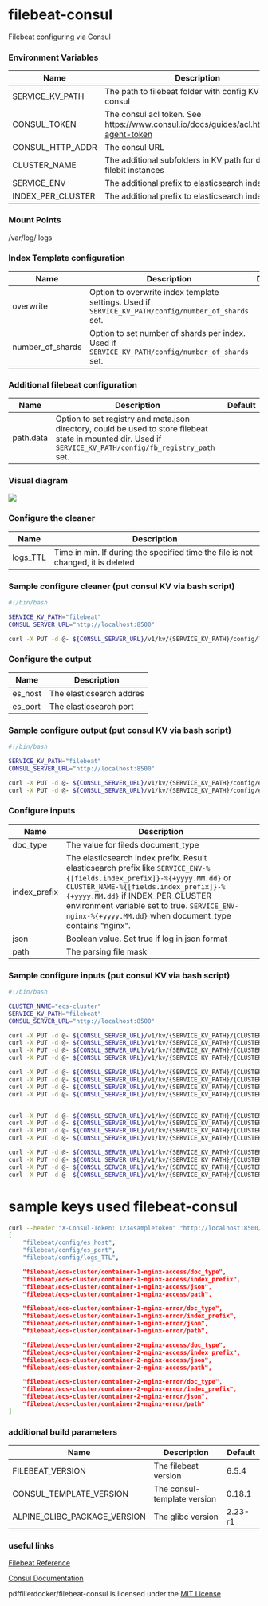 # filebeat-consul
Filebeat configuring via Consul

### Environment Variables
| Name | Description | Default |
|------|-------------|---------|
| SERVICE_KV_PATH | The path to filebeat folder with config KV in consul |"filebeat" |
| CONSUL_TOKEN | The consul acl token. See https://www.consul.io/docs/guides/acl.html#acl-agent-token | |
| CONSUL_HTTP_ADDR | The consul URL | http://172.17.0.1:8500 |
| CLUSTER_NAME | The additional subfolders in KV path for different filebit instances | ecs-cluster |
| SERVICE_ENV | The additional prefix to elasticsearch indexname |stage|
| INDEX_PER_CLUSTER | The additional prefix to elasticsearch indexname ||

### Mount Points
/var/log/       logs

### Index Template configuration
| Name | Description | Default |
|------|-------------|---------|
| overwrite | Option to overwrite index template settings. Used if ```SERVICE_KV_PATH/config/number_of_shards``` set. ||
| number_of_shards | Option to set number of shards per index. Used if ```SERVICE_KV_PATH/config/number_of_shards``` set. ||

### Additional filebeat configuration
| Name | Description | Default |
|------|-------------|---------|
| path.data | Option to set registry and meta.json directory, could be used to store filebeat state in mounted dir. Used if ```SERVICE_KV_PATH/config/fb_registry_path``` set. ||

### Visual diagram
![](https://raw.githubusercontent.com/pdffillerdocker/filebeat-consul/master/_docs/filebeat.png)

### Configure the cleaner
| Name | Description |
|------|-------------|
| logs_TTL | Time in min. If during the specified time the file is not changed, it is deleted |

### Sample configure cleaner (put consul KV via bash script)
```bash
#!/bin/bash

SERVICE_KV_PATH="filebeat"
CONSUL_SERVER_URL="http://localhost:8500"

curl -X PUT -d @- ${CONSUL_SERVER_URL}/v1/kv/{SERVICE_KV_PATH}/config/logs_TTL <<< "180"
```

### Configure the output
| Name | Description |
|------|-------------|
| es_host | The elasticsearch addres |
| es_port | The elasticsearch port |

### Sample configure output (put consul KV via bash script)
```bash
#!/bin/bash

SERVICE_KV_PATH="filebeat"
CONSUL_SERVER_URL="http://localhost:8500"

curl -X PUT -d @- ${CONSUL_SERVER_URL}/v1/kv/{SERVICE_KV_PATH}/config/es_host <<< "localhost"
curl -X PUT -d @- ${CONSUL_SERVER_URL}/v1/kv/{SERVICE_KV_PATH}/config/es_port <<< "9200"
```

### Configure inputs
| Name | Description |
|------|-------------|
| doc_type | The value for fileds document_type |
| index_prefix | The elasticsearch index prefix. Result elasticsearch prefix like ```SERVICE_ENV-%{[fields.index_prefix]}-%{+yyyy.MM.dd}``` or ```CLUSTER_NAME-%{[fields.index_prefix]}-%{+yyyy.MM.dd}``` if INDEX_PER_CLUSTER environment variable set to true. ```SERVICE_ENV-nginx-%{+yyyy.MM.dd}``` when document_type contains "nginx". |
| json | Boolean value. Set true if log in json format |
| path | The parsing file mask |

### Sample configure inputs (put consul KV via bash script)
```bash
#!/bin/bash

CLUSTER_NAME="ecs-cluster"
SERVICE_KV_PATH="filebeat"
CONSUL_SERVER_URL="http://localhost:8500"

curl -X PUT -d @- ${CONSUL_SERVER_URL}/v1/kv/{SERVICE_KV_PATH}/{CLUSTER_NAME}/container-1-nginx-access/doc_type <<< "container-1-nginx-access"
curl -X PUT -d @- ${CONSUL_SERVER_URL}/v1/kv/{SERVICE_KV_PATH}/{CLUSTER_NAME}/container-1-nginx-access/index_prefix <<< "nginx-access"
curl -X PUT -d @- ${CONSUL_SERVER_URL}/v1/kv/{SERVICE_KV_PATH}/{CLUSTER_NAME}/container-1-nginx-access/json <<< "1"
curl -X PUT -d @- ${CONSUL_SERVER_URL}/v1/kv/{SERVICE_KV_PATH}/{CLUSTER_NAME}/container-1-nginx-access/path <<< "/var/log/container_1/nginx/*.json"

curl -X PUT -d @- ${CONSUL_SERVER_URL}/v1/kv/{SERVICE_KV_PATH}/{CLUSTER_NAME}/container-1-nginx-error/doc_type <<< "container-1-nginx-error"
curl -X PUT -d @- ${CONSUL_SERVER_URL}/v1/kv/{SERVICE_KV_PATH}/{CLUSTER_NAME}/container-1-nginx-error/index_prefix <<< "nginx-error"
curl -X PUT -d @- ${CONSUL_SERVER_URL}/v1/kv/{SERVICE_KV_PATH}/{CLUSTER_NAME}/container-1-nginx-error/json <<< "0"
curl -X PUT -d @- ${CONSUL_SERVER_URL}/v1/kv/{SERVICE_KV_PATH}/{CLUSTER_NAME}/container-1-nginx-error/path <<< "/var/log/container_1/nginx/*.log"


curl -X PUT -d @- ${CONSUL_SERVER_URL}/v1/kv/{SERVICE_KV_PATH}/{CLUSTER_NAME}/container-2-nginx-access/doc_type <<< "container-2-nginx-access"
curl -X PUT -d @- ${CONSUL_SERVER_URL}/v1/kv/{SERVICE_KV_PATH}/{CLUSTER_NAME}/container-2-nginx-access/index_prefix <<< "nginx-access"
curl -X PUT -d @- ${CONSUL_SERVER_URL}/v1/kv/{SERVICE_KV_PATH}/{CLUSTER_NAME}/container-2-nginx-access/json <<< "1"
curl -X PUT -d @- ${CONSUL_SERVER_URL}/v1/kv/{SERVICE_KV_PATH}/{CLUSTER_NAME}/container-2-nginx-access/path <<< "/var/log/container_1/nginx/*.json"

curl -X PUT -d @- ${CONSUL_SERVER_URL}/v1/kv/{SERVICE_KV_PATH}/{CLUSTER_NAME}/container-2-nginx-error/doc_type <<< "container-2-nginx-error"
curl -X PUT -d @- ${CONSUL_SERVER_URL}/v1/kv/{SERVICE_KV_PATH}/{CLUSTER_NAME}/container-2-nginx-error/index_prefix <<< "nginx-error"
curl -X PUT -d @- ${CONSUL_SERVER_URL}/v1/kv/{SERVICE_KV_PATH}/{CLUSTER_NAME}/container-2-nginx-error/json <<< "0"
curl -X PUT -d @- ${CONSUL_SERVER_URL}/v1/kv/{SERVICE_KV_PATH}/{CLUSTER_NAME}/container-2-nginx-error/path <<< "/var/log/container_2/nginx/*.log"
```

# sample keys used filebeat-consul
```bash
curl --header "X-Consul-Token: 1234sampletoken" "http://localhost:8500/v1/kv/filebeat?keys"
[
    "filebeat/config/es_host",
    "filebeat/config/es_port",
    "filebeat/config/logs_TTL",

    "filebeat/ecs-cluster/container-1-nginx-access/doc_type",
    "filebeat/ecs-cluster/container-1-nginx-access/index_prefix",
    "filebeat/ecs-cluster/container-1-nginx-access/json",
    "filebeat/ecs-cluster/container-1-nginx-access/path",

    "filebeat/ecs-cluster/container-1-nginx-error/doc_type",
    "filebeat/ecs-cluster/container-1-nginx-error/index_prefix",
    "filebeat/ecs-cluster/container-1-nginx-error/json",
    "filebeat/ecs-cluster/container-1-nginx-error/path",

    "filebeat/ecs-cluster/container-2-nginx-access/doc_type",
    "filebeat/ecs-cluster/container-2-nginx-access/index_prefix",
    "filebeat/ecs-cluster/container-2-nginx-access/json",
    "filebeat/ecs-cluster/container-2-nginx-access/path",

    "filebeat/ecs-cluster/container-2-nginx-error/doc_type",
    "filebeat/ecs-cluster/container-2-nginx-error/index_prefix",
    "filebeat/ecs-cluster/container-2-nginx-error/json",
    "filebeat/ecs-cluster/container-2-nginx-error/path"
]
```

### additional build parameters
| Name | Description | Default |
|------|-------------|---------|
| FILEBEAT_VERSION | The filebeat version | 6.5.4 |
| CONSUL_TEMPLATE_VERSION | The consul-template version | 0.18.1 |
| ALPINE_GLIBC_PACKAGE_VERSION | The glibc version | 2.23-r1 |

### useful links
[Filebeat Reference](https://www.elastic.co/guide/en/beats/filebeat/current/index.html)

[Consul Documentation ](https://www.consul.io/docs/index.html)

pdffillerdocker/filebeat-consul is licensed under the [MIT License](https://github.com/pdffillerdocker/filebeat-consul/teamcity-docker-agent/blob/master/LICENSE)